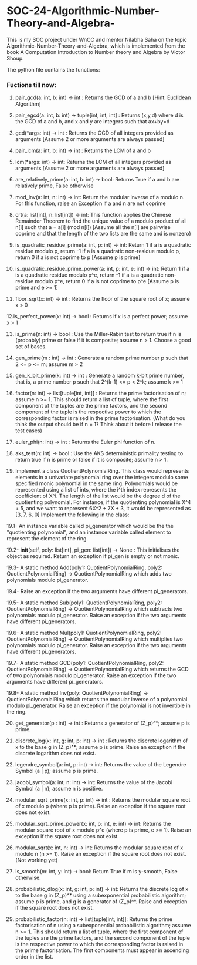 # SOC-24-Algorithmic-Number-Theory-and-Algebra-
This is my SOC project under WnCC and mentor Nilabha Saha on the topic Algorithmic-Number-Theory-and-Algebra, which is implemented from the book A Computation Introduction to Number theory and Algebra by Victor Shoup.

The python file contains the functions:

### Fuctions till now:

1. pair_gcd(a: int, b: int) -> int : Returns the GCD of a and b [Hint: Euclidean Algorithm]

2. pair_egcd(a: int, b: int) -> tuple[int, int, int] : Returns (x,y,d) where d is the GCD of a and b, and x and y are integers such that ax+by=d

3. gcd(*args: int) -> int : Returns the GCD of all integers provided as arguments [Assume 2 or more arguments are always passed]

4. pair_lcm(a: int, b: int) -> int : Returns the LCM of a and b

5. lcm(*args: int) -> int: Returns the LCM of all integers provided as arguments [Assume 2 or more arguments are always passed]

6. are_relatively_prime(a: int, b: int) -> bool: Returns True if a and b are relatively prime, False otherwise

7. mod_inv(a: int, n: int) -> int: Return the modular inverse of a modulo n. For this function, raise an Exception if a and n are not coprime

8. crt(a: list[int], n: list[int]) -> int: This function applies the Chinese Remainder Theorem to find the unique value of a modulo product of all n[i] such that a = a[i] (mod n[i]) [Assume all the n[i] are pairwise coprime and that the length of the two lists are the same and is nonzero)

9. is_quadratic_residue_prime(a: int, p: int) -> int: Return 1 if a is a quadratic residue modulo p, return -1 if a is a quadratic non-residue modulo p, return 0 if a is not coprime to p [Assume p is prime]

10. is_quadratic_residue_prime_power(a: int, p: int, e: int) -> int: Return 1 if a is a quadratic residue modulo p^e, return -1 if a is a quadratic non-residue modulo p^e, return 0 if a is not coprime to p^e [Assume p is prime and e >= 1]

11. floor_sqrt(x: int) -> int : Returns the floor of the square root of x; assume x > 0

12.is_perfect_power(x: int) -> bool : Returns if x is a perfect power; assume x > 1

13. is_prime(n: int) -> bool : Use the Miller-Rabin test to return true if n is (probably) prime or false if it is composite; assume n > 1. Choose a good set of bases.

14. gen_prime(m : int) -> int : Generate a random prime number p such that 2 <= p <= m; assume m > 2

15. gen_k_bit_prime(k: int) -> int : Generate a random k-bit prime number, that is, a prime number p such that 2^(k-1) <= p < 2^k; assume k >= 1

16. factor(n: int) -> list[tuple[int, int]] : Returns the prime factorisation of n; assume n >= 1. This should return a list of tuple, where the first component of the tuples are the prime factors, and the second component of the tuple is the respective power to which the corresponding factor is raised in the prime factorisation. (What do you think the output should be if n = 1? Think about it before I release the test cases)

17. euler_phi(n: int) -> int : Returns the Euler phi function of n.

18. aks_test(n: int) -> bool : Use the AKS deterministic primality testing to return true if n is prime or false if it is composite; assume n > 1.

19. Implement a class QuotientPolynomialRing. This class would represents elements in a univariate polynomial ring over the integers modulo some specified monic polynomial in the same ring. Polynomials would be represented using a list of ints, where the i^th index represents the coefficient of X^i. The length of the list would be the degree d of the quotienting polynomial. For instance, if the quotienting polynomial is X^4 + 5, and we want to represent 6X^2 + 7X + 3, it would be represented as [3, 7, 6, 0] Implement the following in the class:

19.1- An instance variable called pi_generator which would be the the "quotienting polynomial", and an instance variable called element to represent the element of the ring.

19.2- __init__(self, poly: list[int], pi_gen: list[int]) -> None : This initialises the object as required. Return an exception if pi_gen is empty or not monic.

19.3- A static method Add(poly1: QuotientPolynomialRing, poly2: QuotientPolynomialRing) -> QuotientPolynomialRing  which adds two polynomials modulo pi_generator. 

19.4- Raise an exception if the two arguments have different pi_generators.

19.5- A static method Sub(poly1: QuotientPolynomialRing, poly2: QuotientPolynomialRing) -> QuotientPolynomialRing  which subtracts two polynomials modulo pi_generator. Raise an exception if the two arguments have different pi_generators.

19.6- A static method Mul(poly1: QuotientPolynomialRing, poly2: QuotientPolynomialRing) -> QuotientPolynomialRing  which multiplies two polynomials modulo pi_generator. Raise an exception if the two arguments have different pi_generators.

19.7- A static method GCD(poly1: QuotientPolynomialRing, poly2: QuotientPolynomialRing) -> QuotientPolynomialRing which returns the GCD of two polynomials modulo pi_generator. Raise an exception if the two arguments have different pi_generators.

19.8- A static method Inv(poly: QuotientPolynomialRing) -> QuotientPolynomialRing which returns the modular inverse of a polynomial modulo pi_generator. Raise an exception if the polynomial is not invertible in the ring.

20. get_generator(p : int) -> int : Returns a generator of (Z_p)^*; assume p is prime.

21. discrete_log(x: int, g: int, p: int) -> int : Returns the discrete logarithm of x to the base g in (Z_p)^*; assume p is prime. Raise an exception if the discrete logarithm does not exist.

22. legendre_symbol(a: int, p: int) -> int: Returns the value of the Legendre Symbol (a | p); assume p is prime.

23. jacobi_symbol(a: int, n: int) -> int: Returns the value of the Jacobi Symbol (a | n); assume n is positive.

24. modular_sqrt_prime(x: int, p: int) -> int : Returns the modular square root of x modulo p (where p is prime). Raise an exception if the square root does not exist.

25. modular_sqrt_prime_power(x: int, p: int, e: int) -> int: Returns the modular square root of x modulo p^e (where p is prime, e >= 1). Raise an exception if the square root does not exist.

26. modular_sqrt(x: int, n: int) -> int: Returns the modular square root of x modulo n (n >= 1). Raise an exception if the square root does not exist. (Not working yet)

27. is_smooth(m: int, y: int) -> bool: Return True if m is y-smooth, False otherwise.

28. probabilistic_dlog(x: int, g: int, p: int) -> int: Returns the discrete log of x to the base g in (Z_p)^* using a subexponential probabilistic algorithm; assume p is prime, and g is a generator of (Z_p)^*. Raise and exception if the square root does not exist.

29. probabilistic_factor(n: int) -> list[tuple[int, int]]: Returns the prime factorisation of n using a subexponential probabilistic algorithm; assume n >= 1. This should return a list of tuple, where the first component of the tuples are the prime factors, and the second component of the tuple is the respective power to which the corresponding factor is raised in the prime factorisation. The first components must appear in ascending order in the list.
